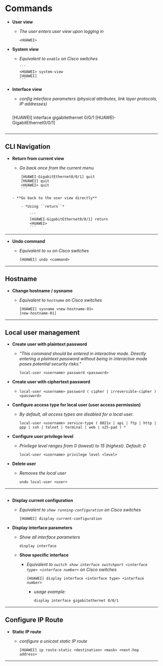 # Commands
- **User view**

	- *The user enters user view upon logging in*
 
		```<HUAWEI>```
		
- **System view**

  - *Equivalent to ``enable`` on Cisco switches*
   
		```
		<HUAWEI> system-view
		[HUAWEI]
		```
		
- **Interface view**

	- *config interface parameters (physical attributes, link layer protocols, IP addresses)*
	
    	```
   	[HUAWEI] interface gigabitethernet 0/0/1
	[HUAWEI-GigabitEthernet0/0/1]
	```

---

## CLI Navigation

- **Return from current view**

	- *Go back once from the current menu*

    ```
		[HUAWEI-GigabitEthernet0/0/1] quit
		[HUAWEI] quit
		<HUAWEI> quit
		```
		
	- **Go back to the user view directly**
 
		- *Using ``return``*

			```
			[HUAWEI-GigabitEthernet0/0/1] return
			<HUAWEI>
			```

---
 
- **Undo command**

	- *Equivalent to ``no`` on Cisco switches*
 
		```
		[HUAWEI] undo <command>
		```

---

## Hostname
- **Change hostname / sysname**

	- *Equivalent to ``hostname`` on Cisco switches*

		```
		[HUAWEI] sysname <new-hostname-01>
		[new-hostname-01]
		```
---

## Local user management

- **Create user with plaintext password**

  - *"This command should be entered in interactive mode. Directly entering a plaintext password without being in interactive mode poses potential security risks."*

    ```local-user <username> password <password>```

- **Create user with ciphertext password**

  - ```local-user <username> password ( cipher | irreversible-cipher ) <password>```

- **Configure access type for local user (user access permission)**

  - *By default, all access types are disabled for a local user.*

    ```local-user <username> service-type ( 8021x | api | ftp | http | ppp | ssh | telnet | terminal | web | x25-pad ) *```

- **Configure user privilege level**

  - *Privilege level ranges from 0 (lowest) to 15 (highest). Default: 0*
 
    ```local-user <username> privilege level <level>```

- **Delete user**

  - *Removes the local user*
 
    ```undo local-user <user>```

---

## 

- **Display current configuration**

	- *Equivalent to ``show running-configuration`` on Cisco switches*
 
		```
		[HUAWEI] display current-configuration
		```

- **Display interface parameters**

	- *Show all interface parameters*
 
		```
		display interface
		```

	- **Show specific interface**
 
		- *Equivalent to ``switch show interface switchport <interface type> <interface number>`` on Cisco switches*
  
			```
			[HUAWEI] display interface <interface type> <interface number>
			```
			
			- *usage example:*
  
				```display interface gigabitethernet 0/0/1```

---

## Configure IP Route
- **Static IP route**
	- *configure a unicast static IP route*

		```
		[HUAWEI] ip route-static <destination> <mask> <next-hop address>
		```

---
